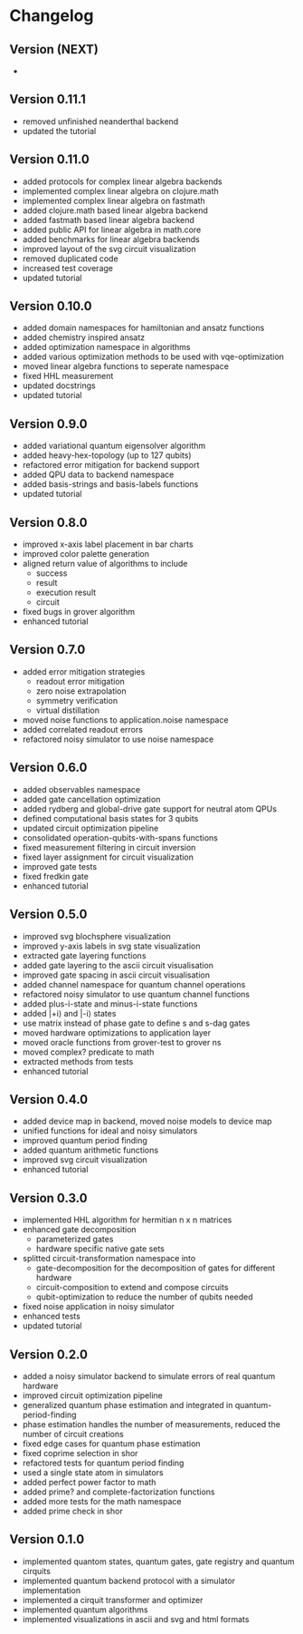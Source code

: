 # Changelog

## Version (NEXT)
*

## Version 0.11.1
* removed unfinished neanderthal backend
* updated the tutorial

## Version 0.11.0
* added protocols for complex linear algebra backends
* implemented complex linear algebra on clojure.math
* implemented complex linear algebra on fastmath
* added clojure.math based linear algebra backend
* added fastmath based linear algebra backend
* added public API for linear algebra in math.core
* added benchmarks for linear algebra backends
* improved layout of the svg circuit visualization
* removed duplicated code
* increased test coverage
* updated tutorial

## Version 0.10.0
* added domain namespaces for hamiltonian and ansatz functions
* added chemistry inspired ansatz
* added optimization namespace in algorithms
* added various optimization methods to be used with vqe-optimization
* moved linear algebra functions to seperate namespace
* fixed HHL measurement
* updated docstrings
* updated tutorial

## Version 0.9.0
* added variational quantum eigensolver algorithm
* added heavy-hex-topology (up to 127 qubits)
* refactored error mitigation for backend support
* added QPU data to backend namespace
* added basis-strings and basis-labels functions
* updated tutorial

## Version 0.8.0
* improved x-axis label placement in bar charts
* improved color palette generation
* aligned return value of algorithms to include
  * success
  * result
  * execution result
  * circuit
* fixed bugs in grover algorithm
* enhanced tutorial

## Version 0.7.0
* added error mitigation strategies
  * readout error mitigation
  * zero noise extrapolation
  * symmetry verification
  * virtual distillation
* moved noise functions to application.noise namespace
* added correlated readout errors
* refactored noisy simulator to use noise namespace

## Version 0.6.0
* added observables namespace
* added gate cancellation optimization
* added rydberg and global-drive gate support for neutral atom QPUs
* defined computational basis states for 3 qubits
* updated circuit optimization pipeline
* consolidated operation-qubits-with-spans functions
* fixed measurement filtering in circuit inversion
* fixed layer assignment for circuit visualization
* improved gate tests
* fixed fredkin gate
* enhanced tutorial

## Version 0.5.0
* improved svg blochsphere visualization
* improved y-axis labels in svg state visualization
* extracted gate layering functions
* added gate layering to the ascii circuit visualisation
* improved gate spacing in  ascii circuit visualisation
* added channel namespace for quantum channel operations
* refactored noisy simulator to use quantum channel functions
* added plus-i-state and minus-i-state functions
* added |+i⟩ and |-i⟩ states
* use matrix instead of phase gate to define s and s-dag gates
* moved hardware optimizations to application layer
* moved oracle functions from grover-test to grover ns
* moved complex? predicate to math
* extracted methods from tests
* enhanced tutorial

## Version 0.4.0
* added device map in backend, moved noise models to device map
* unified functions for ideal and noisy simulators
* improved quantum period finding
* added quantum arithmetic functions
* improved svg circuit visualization
* enhanced tutorial

## Version 0.3.0
* implemented HHL algorithm for hermitian n x n matrices
* enhanced gate decomposition
  * parameterized gates
  * hardware specific native gate sets
* splitted circuit-transformation namespace into
  * gate-decomposition for the decomposition of gates for different hardware 
  * circuit-composition to extend and compose circuits
  * qubit-optimization to reduce the number of qubits needed
* fixed noise application in noisy simulator
* enhanced tests
* updated tutorial

## Version 0.2.0
* added a noisy simulator backend to simulate errors of real quantum hardware
* improved circuit optimization pipeline
* generalized quantum phase estimation and integrated in quantum-period-finding
* phase estimation handles the number of measurements, reduced the number of circuit creations
* fixed edge cases for quantum phase estimation
* fixed coprime selection in shor
* refactored tests for quantum period finding
* used a single state atom in simulators
* added perfect power factor to math
* added prime? and complete-factorization functions
* added more tests for the math namespace
* added prime check in shor

## Version 0.1.0
* implemented quantom states, quantum gates, gate registry and quantum cirquits
* implemented quantum backend protocol with a simulator implementation
* implemented a cirquit transformer and optimizer
* implemented quantum algorithms
* implemented visualizations in ascii and svg and html formats